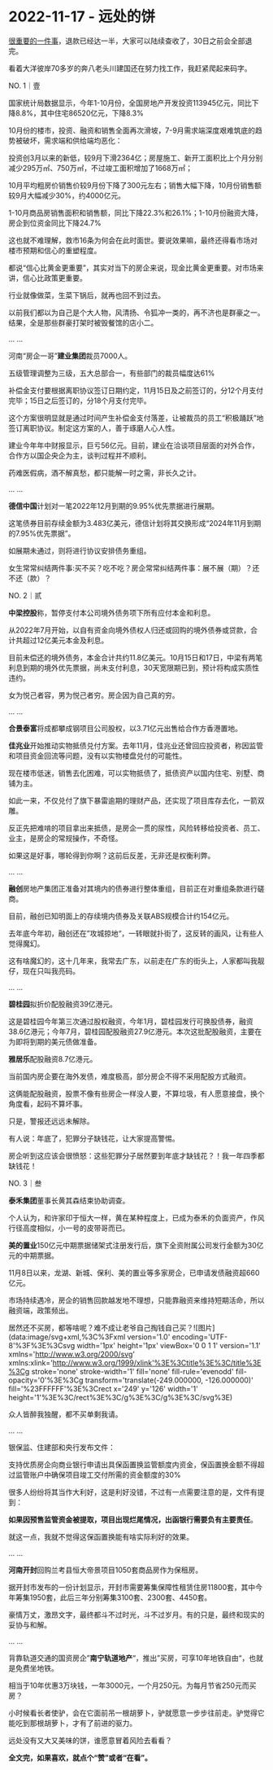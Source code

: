 # 2022-11-17 - 远处的饼

[很重要的一件事](http://mp.weixin.qq.com/s?__biz=MzI1MzI4MDk5NA==&mid=2247491761&idx=1&sn=717c6f34c0f3e70d353ce1ab545392b6&chksm=e9d4773cdea3fe2ade76b81de77f7d30c8ced1000a2eecf15b444d28af25dafb4a721a19efe8&scene=21#wechat_redirect)，退款已经达一半，大家可以陆续查收了，30日之前会全部退完。

看着大洋彼岸70多岁的奔八老头川建国还在努力找工作，我赶紧爬起来码字。

NO. 1｜壹

国家统计局数据显示，今年1-10月份，全国房地产开发投资113945亿元，同比下降8.8%，其中住宅86520亿元，下降8.3%

10月份的楼市，投资、融资和销售全面再次滑坡，7-9月需求端深度艰难筑底的趋势被破坏，需求端和供给端均恶化：

投资创3月以来的新低，较9月下滑2364亿；房屋施工、新开工面积比上个月分别减少295万㎡、750万㎡，不过竣工面积增加了1668万㎡；

10月平均粗房价销售价较9月份下降了300元左右；销售大幅下降，10月份销售额较9月大幅减少30%，约4000亿元。

1-10月商品房销售面积和销售额，同比下降22.3%和26.1%；1-10月份融资大降，房企到位资金同比下降24.7%

这也就不难理解，救市16条为何会在此时面世。要说效果嘛，最终还得看市场对楼市预期和信心的重塑程度。

都说“信心比黄金更重要”，其实对当下的房企来说，现金比黄金更重要。对市场来讲，信心比政策更重要。

行业就像做菜，生菜下锅后，就再也回不到过去。

以前我们都以为自己是个大人物，风清扬、令狐冲一类的，再不济也是群豪之一。结果，全是那些群豪打架时被毁餐馆的店小二。

... ...

河南“房企一哥”**建业集团**裁员7000人。

五级管理调整为三级，五大总部合一，有些部门的裁员幅度达61%

补偿金支付要根据离职协议签订日期约定，11月15日及之前签订的，分12个月支付完毕；15日之后签订的，分18个月支付完毕。

这个方案很明显就是通过时间产生补偿金支付落差，让被裁员的员工“积极踊跃”地签订离职协议。制定这方案的人，善于琢磨人心人性。

建业今年年中财报显示，巨亏56亿元。目前，建业在洽谈项目层面的对外合作，合作方以国企央企为主，谈判过程并不顺利。

药难医假病，酒不解真愁，都只能解一时之需，非长久之计。

... ...

**德信中国**计划对一笔2022年12月到期的9.95%优先票据进行展期。

这笔债券目前存续金额为3.483亿美元，德信计划将其交换形成“2024年11月到期的7.95%优先票据”。

如展期未通过，则将进行协议安排债务重组。

女生常常纠结两件事:买不买？吃不吃？房企常常纠结两件事：展不展（期）？还不还（款）？

NO. 2｜贰

**中梁控股**称，暂停支付本公司境外债务项下所有应付本金和利息。

从2022年7月开始，以自有资金向境外债权人归还或回购的境外债券或贷款，合计共超过12亿美元本金及利息。

目前未偿还的境外债务，本金合计共约11.8亿美元。10月15日和17日，中梁有两笔利息到期的境外优先票据，尚未支付利息，30天宽限期已到，预计将构成实质性违约。

女为悦己者容，男为悦己者穷。房企因为自己真的穷。

... ...

**合景泰富**将成都攀成钢项目公司股权，以3.71亿元出售给合作方香港置地。

**佳兆业**开始推动实物抵债兑付方案。去年11月，佳兆业还曾回应投资者，称因监管和项目资金回流等问题，没有以实物楼盘兑付的可能性。

现在楼市低迷，销售去化困难，可以实物抵债了，抵债资产以国内住宅、别墅、商铺为主。

如此一来，不仅兑付了旗下暴雷逾期的理财产品，还实现了项目库存去化，一箭双雕。

反正先把难啃的项目拿出来抵债，是房企一贯的尿性，风险转移给投资者、员工、业主，是房企的常规操作，不奇怪。

如果这是好事，哪轮得到你啊？这前后反差，无非还是权衡利弊。

... ...

**融创**房地产集团正准备对其境内的债券进行整体重组，目前正在对重组条款进行磋商。

目前，融创已知明面上的存续境内债券及关联ABS规模合计约154亿元。

去年底今年初，融创还在”攻城掠地“，一转眼就扑街了，这反转的画风，让有些人觉得魔幻。

这有啥魔幻的，这十几年来，我常去广东，以前走在广东的街头上，人家都叫我靓仔，现在只叫我亮码。

... ...

**碧桂园**拟折价配股融资39亿港元。

这是碧桂园今年第三次通过股权融资，今年1月，碧桂园发行可换股债券，融资38.6亿港元；今年7月，碧桂园配股融资27.9亿港元。本次这批配股融资，主要在为即将到期的美元债做准备。

**雅居乐**配股融资8.7亿港元。

当前国内房企要在海外发债，难度极高，部分房企不得不采用配股方式融资。

这俩能配股融资，股票不像有些房企一样没人要，不算垃圾，有人愿意接盘，换个角度看，起码不算坏事。

只是，警报还远远未解除。

有人说：年底了，犯罪分子缺钱花，让大家提高警惕。

房企听到这应该会很愤怒：这些犯罪分子居然要到年底才缺钱花？！我一年四季都缺钱花！

NO. 3｜叁

**泰禾集团**董事长黄其森结束协助调查。

个人认为，和许家印于恒大一样，黄在某种程度上，已成为泰禾的负面资产，作风行径高度相似，小一号的皮带哥而已。

**美的置业**150亿元中期票据储架式注册发行后，旗下全资附属公司发行金额为30亿元的中期票据。

11月8日以来，龙湖、新城、保利、美的置业等多家房企，已申请发债融资超660亿元。

市场持续遇冷，房企的销售回款越发地不理想，只能靠融资来维持短期活命，所以融资端，政策频出。

居然还不买房，都等啥呢？难不成让老爷自己掏钱自己买？![图片](data:image/svg+xml,%3C%3Fxml version='1.0' encoding='UTF-8'%3F%3E%3Csvg width='1px' height='1px' viewBox='0 0 1 1' version='1.1' xmlns='http://www.w3.org/2000/svg' xmlns:xlink='http://www.w3.org/1999/xlink'%3E%3Ctitle%3E%3C/title%3E%3Cg stroke='none' stroke-width='1' fill='none' fill-rule='evenodd' fill-opacity='0'%3E%3Cg transform='translate(-249.000000, -126.000000)' fill='%23FFFFFF'%3E%3Crect x='249' y='126' width='1' height='1'%3E%3C/rect%3E%3C/g%3E%3C/g%3E%3C/svg%3E)

众人皆醉我独醒，都不买单剩我请。

... ...

银保监、住建部和央行发布文件：

支持优质房企向商业银行申请出具保函置换监管额度内资金，保函置换金额不得超过监管账户中确保项目竣工交付所需的资金额度的30%

很多人纷纷将其当作大利好，这是利好没错，不过有一点需要注意的是，文件有提到：

**如果因预售监管资金被提取，项目出现烂尾情况，出函银行需要负有主要责任**。

就这一点，我就不觉得这保函置换能有啥实际利好的效果。

... ...

**河南开封**回购兰考县恒大帝景项目1050套商品房作为保租房。

据开封市发布的一份计划显示，开封市需要筹集保障性租赁住房11800套，其中今年筹集1950套，此后三年分别筹集3100套、2300套、4450套。

豪情万丈，激昂文字，最终都斗不过时光，斗不过岁月。有的只是，最终和现实的妥协与和解。

... ...

背靠轨道交通的国资房企”**南宁轨道地产**“，推出”买房，可享10年地铁自由“，也就是免费坐地铁。

相当于10年优惠3万块钱，一年3000元，一个月250元。为每月节省250元而买房？

小时候看长者使驴，会在它面前吊一根胡萝卜，驴就愿意一步步往前走。驴觉得它能吃到那根胡萝卜，才有了前进的驱力。

远处没有又大又美味的饼，谁愿意冒着风险去看看？

**全文完，如果喜欢，就点个“赞”或者“在看”。**